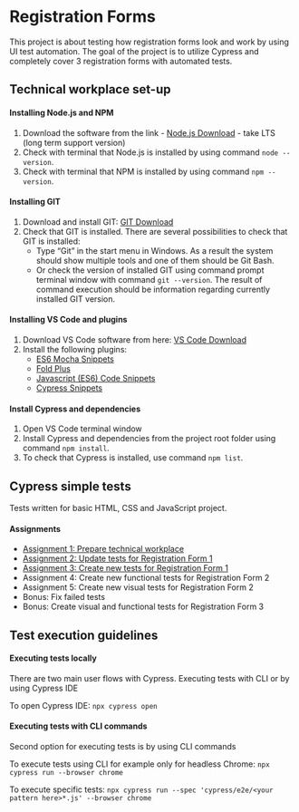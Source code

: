 # Registration Forms
This project is about testing how registration forms look and work by using UI test automation. The goal of the project is to utilize Cypress and completely cover 3 registration forms with automated tests.

## Technical workplace set-up
#### Installing Node.js and NPM
1. Download the software from the link - [Node.js Download](https://nodejs.org/en/) - take LTS (long term support version)  
2. Check with terminal that Node.js is installed by using command `node --version`.
3. Check with terminal that NPM is installed by using command `npm --version`.
#### Installing GIT
1. Download and install GIT:  [GIT Download](https://git-scm.com/download/win)
2. Check that GIT is installed. There are several possibilities to check that GIT is installed:
    * Type “Git” in the start menu in Windows. As a result the system should show multiple tools and one of them should be Git Bash.
    * Or check the version of installed GIT using command prompt terminal window with command `git --version`. The result of command execution should be information regarding currently installed GIT version.
#### Installing VS Code and plugins
1. Download VS Code software from here: [VS Code Download](https://code.visualstudio.com/download)
2. Install the following plugins:
     * [ES6 Mocha Snippets](https://marketplace.visualstudio.com/items?itemName=spoonscen.es6-mocha-snippets)
     * [Fold Plus](https://marketplace.visualstudio.com/items?itemName=dakara.dakara-foldplus)
     * [Javascript (ES6) Code Snippets](https://marketplace.visualstudio.com/items?itemName=xabikos.JavaScriptSnippets)
     * [Cypress Snippets](https://marketplace.visualstudio.com/items?itemName=andrew-codes.cypress-snippets)
#### Install Cypress and dependencies
1. Open VS Code terminal window
2. Install Cypress and dependencies from the project root folder using command `npm install`.
3. To check that Cypress is installed, use command `npm list`.

## Cypress simple tests
Tests written for basic HTML, CSS and JavaScript project.
#### Assignments
* [Assignment 1: Prepare technical workplace](https://github.com/MadAphrodite/Registration_Forms_Automation/tree/master?tab=readme-ov-file#technical-workplace-set-up)
* [Assignment 2: Update tests for Registration Form 1](https://github.com/MadAphrodite/Registration_Forms_Automation/blob/master/cypress/e2e/registration_form_1_test.cy.js)
* [Assignment 3: Create new tests for Registration Form 1](https://github.com/MadAphrodite/Registration_Forms_Automation/blob/master/cypress/e2e/registration_form_1_test.cy.js)
* Assignment 4: Create new functional tests for Registration Form 2
* Assignment 5: Create new visual tests for Registration Form 2
* Bonus: Fix failed tests
* Bonus: Create visual and functional tests for Registration Form 3

## Test execution guidelines

#### Executing tests locally
There are two main user flows with Cypress. Executing tests with CLI or by using Cypress IDE

To open Cypress IDE:
`npx cypress open`

#### Executing tests with CLI commands
Second option for executing tests is by using CLI commands

To execute tests using CLI for example only for headless Chrome:
`npx cypress run --browser chrome`

To execute specific tests:
`npx cypress run --spec 'cypress/e2e/<your pattern here>*.js' --browser chrome`




